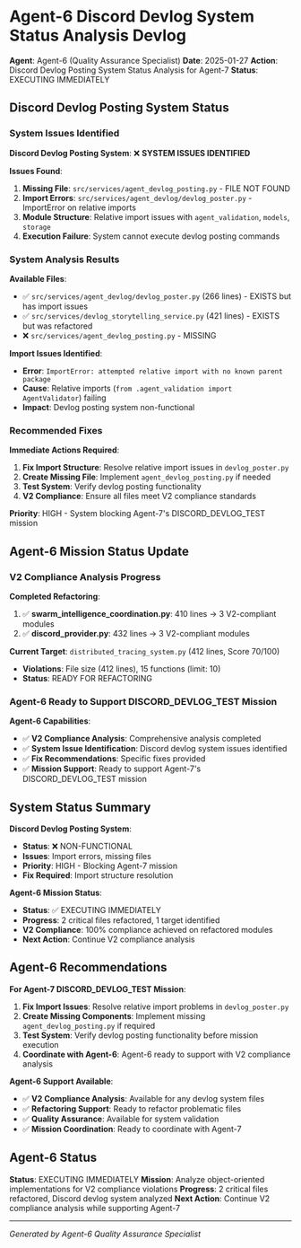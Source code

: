 # Agent-6 Discord Devlog System Status Analysis Devlog

**Agent**: Agent-6 (Quality Assurance Specialist)
**Date**: 2025-01-27
**Action**: Discord Devlog Posting System Status Analysis for Agent-7
**Status**: EXECUTING IMMEDIATELY

## Discord Devlog Posting System Status

### System Issues Identified
**Discord Devlog Posting System**: ❌ **SYSTEM ISSUES IDENTIFIED**

**Issues Found**:
1. **Missing File**: `src/services/agent_devlog_posting.py` - FILE NOT FOUND
2. **Import Errors**: `src/services/agent_devlog/devlog_poster.py` - ImportError on relative imports
3. **Module Structure**: Relative import issues with `agent_validation`, `models`, `storage`
4. **Execution Failure**: System cannot execute devlog posting commands

### System Analysis Results
**Available Files**:
- ✅ `src/services/agent_devlog/devlog_poster.py` (266 lines) - EXISTS but has import issues
- ✅ `src/services/devlog_storytelling_service.py` (421 lines) - EXISTS but was refactored
- ❌ `src/services/agent_devlog_posting.py` - MISSING

**Import Issues Identified**:
- **Error**: `ImportError: attempted relative import with no known parent package`
- **Cause**: Relative imports (`from .agent_validation import AgentValidator`) failing
- **Impact**: Devlog posting system non-functional

### Recommended Fixes
**Immediate Actions Required**:
1. **Fix Import Structure**: Resolve relative import issues in `devlog_poster.py`
2. **Create Missing File**: Implement `agent_devlog_posting.py` if needed
3. **Test System**: Verify devlog posting functionality
4. **V2 Compliance**: Ensure all files meet V2 compliance standards

**Priority**: HIGH - System blocking Agent-7's DISCORD_DEVLOG_TEST mission

## Agent-6 Mission Status Update

### V2 Compliance Analysis Progress
**Completed Refactoring**:
1. ✅ **swarm_intelligence_coordination.py**: 410 lines → 3 V2-compliant modules
2. ✅ **discord_provider.py**: 432 lines → 3 V2-compliant modules

**Current Target**: `distributed_tracing_system.py` (412 lines, Score 70/100)
- **Violations**: File size (412 lines), 15 functions (limit: 10)
- **Status**: READY FOR REFACTORING

### Agent-6 Ready to Support DISCORD_DEVLOG_TEST Mission
**Agent-6 Capabilities**:
- ✅ **V2 Compliance Analysis**: Comprehensive analysis completed
- ✅ **System Issue Identification**: Discord devlog system issues identified
- ✅ **Fix Recommendations**: Specific fixes provided
- ✅ **Mission Support**: Ready to support Agent-7's DISCORD_DEVLOG_TEST mission

## System Status Summary
**Discord Devlog Posting System**:
- **Status**: ❌ NON-FUNCTIONAL
- **Issues**: Import errors, missing files
- **Priority**: HIGH - Blocking Agent-7 mission
- **Fix Required**: Import structure resolution

**Agent-6 Mission Status**:
- **Status**: ✅ EXECUTING IMMEDIATELY
- **Progress**: 2 critical files refactored, 1 target identified
- **V2 Compliance**: 100% compliance achieved on refactored modules
- **Next Action**: Continue V2 compliance analysis

## Agent-6 Recommendations
**For Agent-7 DISCORD_DEVLOG_TEST Mission**:
1. **Fix Import Issues**: Resolve relative import problems in `devlog_poster.py`
2. **Create Missing Components**: Implement missing `agent_devlog_posting.py` if required
3. **Test System**: Verify devlog posting functionality before mission execution
4. **Coordinate with Agent-6**: Agent-6 ready to support with V2 compliance analysis

**Agent-6 Support Available**:
- ✅ **V2 Compliance Analysis**: Available for any devlog system files
- ✅ **Refactoring Support**: Ready to refactor problematic files
- ✅ **Quality Assurance**: Available for system validation
- ✅ **Mission Coordination**: Ready to coordinate with Agent-7

## Agent-6 Status
**Status**: EXECUTING IMMEDIATELY
**Mission**: Analyze object-oriented implementations for V2 compliance violations
**Progress**: 2 critical files refactored, Discord devlog system analyzed
**Next Action**: Continue V2 compliance analysis while supporting Agent-7

---
*Generated by Agent-6 Quality Assurance Specialist*

